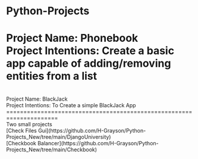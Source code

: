 # Python-Projects


Project Name: 
Phonebook
<br>
Project Intentions:
Create a basic app capable of adding/removing entities from a list
<br>
=====================================================================
<br>
Project Name: 
BlackJack
<br>
Project Intentions:
To Create a simple BlackJack App
<br>
=====================================================================
<br>
Two small projects
<br>
[Check Files Gui](https://github.com/H-Grayson/Python-Projects_New/tree/main/DjangoUniversity)
<br>
[Checkbook Balancer](https://github.com/H-Grayson/Python-Projects_New/tree/main/Checkbook)

